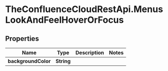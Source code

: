 # TheConfluenceCloudRestApi.MenusLookAndFeelHoverOrFocus

## Properties
Name | Type | Description | Notes
------------ | ------------- | ------------- | -------------
**backgroundColor** | **String** |  | 
